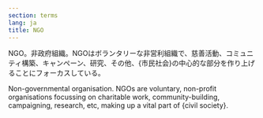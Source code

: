 ```yaml
---
section: terms
lang: ja
title: NGO
---
```


NGO。非政府組織。NGOはボランタリーな非営利組織で、慈善活動、コミュニティ構築、キャンペーン、研究、その他、{市民社会}の中心的な部分を作り上げることにフォーカスしている。

Non-governmental organisation. NGOs are voluntary, non-profit organisations focussing on charitable work, community-building, campaigning, research, etc, making up a vital part of {civil society}.
